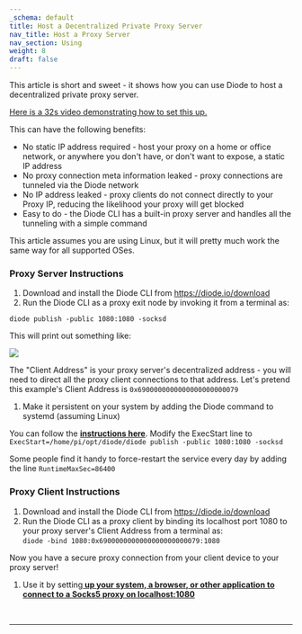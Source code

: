 ```yaml
---
_schema: default
title: Host a Decentralized Private Proxy Server
nav_title: Host a Proxy Server
nav_section: Using
weight: 8
draft: false
---
```

This article is short and sweet - it shows how you can use Diode to host a decentralized private proxy server.

[Here is a 32s video demonstrating how to set this up.](https://www.loom.com/share/9a9408dbf71f4d39b2beeaca6e376458)

This can have the following benefits:

* No static IP address required - host your proxy on a home or office network, or anywhere you don't have, or don't want to expose, a static IP address
* No proxy connection meta information leaked - proxy connections are tunneled via the Diode network
* No IP address leaked - proxy clients do not connect directly to your Proxy IP, reducing the likelihood your proxy will get blocked
* Easy to do - the Diode CLI has a built-in proxy server and handles all the tunneling with a simple command

This article assumes you are using Linux, but it will pretty much work the same way for all supported OSes.

### **Proxy Server Instructions**

1. Download and install the Diode CLI from https://diode.io/download
2. Run the Diode CLI as a proxy exit node by invoking it from a terminal as:

`diode publish -public 1080:1080 -socksd`

This will print out something like:

![](https://files.helpdocs.io/qwk5dmv7m8/articles/uvmsbqnlqi/1692840199292/image.png)

The "Client Address" is your proxy server's decentralized address - you will need to direct all the proxy client connections to that address. Let's pretend this example's Client Address is `0x6900000000000000000000079`

1. Make it persistent on your system by adding the Diode command to systemd (assuming Linux)

You can follow the <a href="https://cli.docs.diode.io/raspberry-pi/start-diode-on-boot/" target="_blank" rel="noopener"><strong>instructions here</strong></a>. Modify the ExecStart line to `ExecStart=/home/pi/opt/diode/diode publish -public 1080:1080 -socksd`

Some people find it handy to force-restart the service every day by adding the line `RuntimeMaxSec=86400`

### **Proxy Client Instructions**

1. Download and install the Diode CLI from https://diode.io/download
2. Run the Diode CLI as a proxy client by binding its localhost port 1080 to your proxy server's Client Address from a terminal as:<br>`diode -bind 1080:0x6900000000000000000000079:1080`

Now you have a secure proxy connection from your client device to your proxy server!

1. Use it by setting<a href="https://cli.docs.diode.io/docs/using/access-web3-0-content-run-a-local-gateway/" target="_blank" rel="noopener"><strong> up your system, a browser, or other application to connect to a Socks5 proxy on localhost:1080</strong></a>

   &nbsp;

---